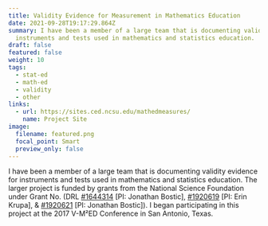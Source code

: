 ```yaml
---
title: Validity Evidence for Measurement in Mathematics Education
date: 2021-09-28T19:17:29.864Z
summary: I have been a member of a large team that is documenting validity evidence for
  instruments and tests used in mathematics and statistics education. 
draft: false
featured: false
weight: 10
tags:
  - stat-ed
  - math-ed
  - validity
  - other
links:
  - url: https://sites.ced.ncsu.edu/mathedmeasures/
    name: Project Site
image:
  filename: featured.png
  focal_point: Smart
  preview_only: false
---
```

I have been a member of a large team that is documenting validity evidence for instruments and tests used in mathematics and statistics education. The larger project is funded by grants from the National Science Foundation under Grant No. (DRL [\#1644314](https://www.nsf.gov/awardsearch/showAward?AWD_ID=1644314&HistoricalAwards=false) \[PI: Jonathan Bostic], [\#1920619](https://www.nsf.gov/awardsearch/showAward?AWD_ID=1920619&HistoricalAwards=false) \[PI: Erin Krupa], & [\#1920621](https://www.nsf.gov/awardsearch/showAward?AWD_ID=1920621&HistoricalAwards=false) \[PI: Jonathan Bostic]). I began participating in this project at the 2017 V-M²ED Conference in San Antonio, Texas.
